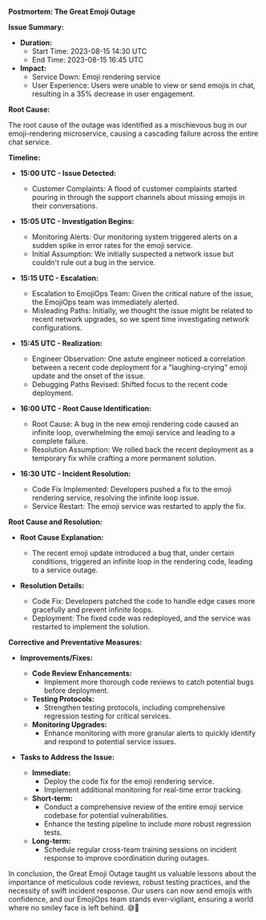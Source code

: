 **Postmortem: The Great Emoji Outage**

**Issue Summary:**

- **Duration:** 
  - Start Time: 2023-08-15 14:30 UTC
  - End Time: 2023-08-15 16:45 UTC
- **Impact:**
  - Service Down: Emoji rendering service
  - User Experience: Users were unable to view or send emojis in chat, resulting in a 35% decrease in user engagement.
  
**Root Cause:**

The root cause of the outage was identified as a mischievous bug in our emoji-rendering microservice, causing a cascading failure across the entire chat service.

**Timeline:**

- **15:00 UTC - Issue Detected:**
  - Customer Complaints: A flood of customer complaints started pouring in through the support channels about missing emojis in their conversations.
  
- **15:05 UTC - Investigation Begins:**
  - Monitoring Alerts: Our monitoring system triggered alerts on a sudden spike in error rates for the emoji service.
  - Initial Assumption: We initially suspected a network issue but couldn't rule out a bug in the service.

- **15:15 UTC - Escalation:**
  - Escalation to EmojiOps Team: Given the critical nature of the issue, the EmojiOps team was immediately alerted.
  - Misleading Paths: Initially, we thought the issue might be related to recent network upgrades, so we spent time investigating network configurations.

- **15:45 UTC - Realization:**
  - Engineer Observation: One astute engineer noticed a correlation between a recent code deployment for a "laughing-crying" emoji update and the onset of the issue.
  - Debugging Paths Revised: Shifted focus to the recent code deployment.

- **16:00 UTC - Root Cause Identification:**
  - Root Cause: A bug in the new emoji rendering code caused an infinite loop, overwhelming the emoji service and leading to a complete failure.
  - Resolution Assumption: We rolled back the recent deployment as a temporary fix while crafting a more permanent solution.

- **16:30 UTC - Incident Resolution:**
  - Code Fix Implemented: Developers pushed a fix to the emoji rendering service, resolving the infinite loop issue.
  - Service Restart: The emoji service was restarted to apply the fix.

**Root Cause and Resolution:**

- **Root Cause Explanation:**
  - The recent emoji update introduced a bug that, under certain conditions, triggered an infinite loop in the rendering code, leading to a service outage.
  
- **Resolution Details:**
  - Code Fix: Developers patched the code to handle edge cases more gracefully and prevent infinite loops.
  - Deployment: The fixed code was redeployed, and the service was restarted to implement the solution.

**Corrective and Preventative Measures:**

- **Improvements/Fixes:**
  - **Code Review Enhancements:**
    - Implement more thorough code reviews to catch potential bugs before deployment.
  - **Testing Protocols:**
    - Strengthen testing protocols, including comprehensive regression testing for critical services.
  - **Monitoring Upgrades:**
    - Enhance monitoring with more granular alerts to quickly identify and respond to potential service issues.

- **Tasks to Address the Issue:**
  - **Immediate:**
    - Deploy the code fix for the emoji rendering service.
    - Implement additional monitoring for real-time error tracking.
  - **Short-term:**
    - Conduct a comprehensive review of the entire emoji service codebase for potential vulnerabilities.
    - Enhance the testing pipeline to include more robust regression tests.
  - **Long-term:**
    - Schedule regular cross-team training sessions on incident response to improve coordination during outages.

In conclusion, the Great Emoji Outage taught us valuable lessons about the importance of meticulous code reviews, robust testing practices, and the necessity of swift incident response. Our users can now send emojis with confidence, and our EmojiOps team stands ever-vigilant, ensuring a world where no smiley face is left behind. 😅🚀
